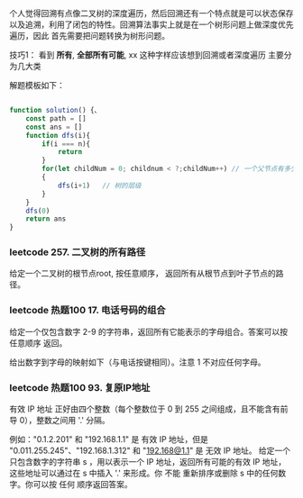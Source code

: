 个人觉得回溯有点像二叉树的深度遍历，然后回溯还有一个特点就是可以状态保存以及追溯，利用了闭包的特性。回溯算法事实上就是在一个树形问题上做深度优先遍历，因此 首先需要把问题转换为树形问题。

技巧1： 看到 **所有**, **全部所有可能**, xx 这种字样应该想到回溯或者深度遍历 
主要分为几大类


解题模板如下：

```javascript

function solution() {、
    const path = []
    const ans = []
    function dfs(i){
        if(i === n){
            return
        }
        for(let childNum = 0; childnum < ?;childNum++) // 一个父节点有多少子节点，即循环多少次
        {
            dfs(i+1)   // 树的层级
        }
    }
    dfs(0)
    return ans
}

```

### leetcode 257. 二叉树的所有路径

给定一个二叉树的根节点root, 按任意顺序， 返回所有从根节点到叶子节点的路径。


### leetcode 热题100 17. 电话号码的组合

给定一个仅包含数字 2-9 的字符串，返回所有它能表示的字母组合。答案可以按 任意顺序 返回。

给出数字到字母的映射如下（与电话按键相同）。注意 1 不对应任何字母。


### leetcode 热题100 93. 复原IP地址


有效 IP 地址 正好由四个整数（每个整数位于 0 到 255 之间组成，且不能含有前导 0），整数之间用 '.' 分隔。

例如："0.1.2.201" 和 "192.168.1.1" 是 有效 IP 地址，但是 "0.011.255.245"、"192.168.1.312" 和 "192.168@1.1" 是 无效 IP 地址。
给定一个只包含数字的字符串 s ，用以表示一个 IP 地址，返回所有可能的有效 IP 地址，这些地址可以通过在 s 中插入 '.' 来形成。你 不能 重新排序或删除 s 中的任何数字。你可以按 任何 顺序返回答案。

